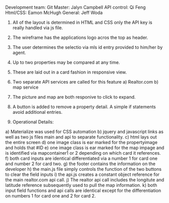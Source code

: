 Development team:
Git Master:         Jalyn Campbell
API control:        Qi Feng
Html/CSS:           Eamon McHugh
General:            Jeff Woda

1. All of the layout is determined in HTML and CSS only the API key is really handled via js file.

2. The wireframe has the applications logo acros the top as header.

3. The user determines the selectio via mls id entry provided to him/her by agent. 

4. Up to two properties may be compared at any time. 

5. These are laid out in a card fashion in responsive view. 

6. Two separate API services are called for this feature 
    a) Realtor.com
    b) map service 

7. The picture and map are both responive to click to expand. 

8. A button is added to remove a property detail. A simple if statements avoid additional entries.

9. Operational Details:

a) Materialize was used for CSS automation
b) jquery and javascript links as well as two js files main and api to separate functionality.
c) html lays out the entire screen 
d) one image class is ear marked for the propertyimage and holds that #ID
e) one image class is ear marked for the map impage and is identified via mapcontainer1 or 2 depending on which card it references.
f) both card inputs are identical differentiated via a number 1 for card one and number 2 for card two. 
g) the footer contains the information on the developer
h) the main.js file simply controls the function of the two buttons to clear the field inputs
i) the api.js creates a constant object reference for the main realtor.com api call. 
j) The realtor api call includes the longitute and latitude reference subsequently used to pull the map information.
k) both input field functions and api calls are identical except for the differentiation on numbers 1 for card one and 2 for card 2.

